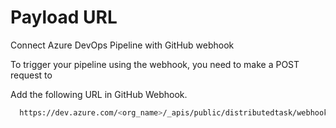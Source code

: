 # Payload URL

Connect Azure DevOps Pipeline with GitHub webhook

To trigger your pipeline using the webhook, you need to make a POST request to

Add the following URL in GitHub Webhook.
```bash
  https://dev.azure.com/<org_name>/_apis/public/distributedtask/webhooks/<webhook_connection_name>?api-version=6.0-preview
```
